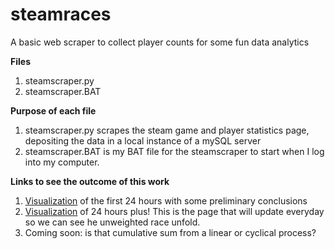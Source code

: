 # steamraces
A basic web scraper to collect player counts for some fun data analytics

**Files**
1. steamscraper.py
2. steamscraper.BAT

**Purpose of each file**
1. steamscraper.py scrapes the steam game and player statistics page, depositing the data in a local instance of a mySQL server
2. steamscraper.BAT is my BAT file for the steamscraper to start when I log into my computer. 

**Links to see the outcome of this work**
1. [Visualization](visualizeraces.md) of the first 24 hours with some preliminary conclusions
2. [Visualization](visualizeraces24plus.md) of 24 hours plus! This is the page that will update everyday so we can see he unweighted race unfold. 
3. Coming soon: is that cumulative sum from a linear or cyclical process?
